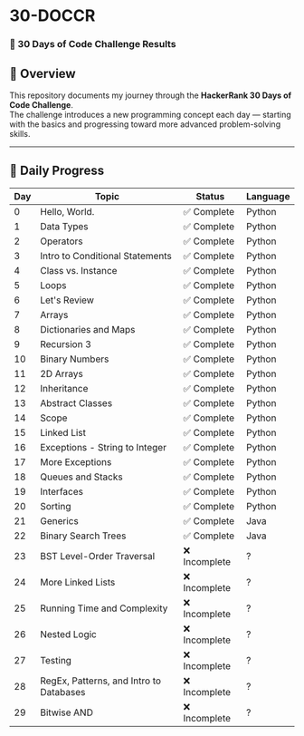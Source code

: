 # 30-DOCCR  
### 🚀 30 Days of Code Challenge Results

## 📖 Overview
This repository documents my journey through the **HackerRank 30 Days of Code Challenge**.  
The challenge introduces a new programming concept each day — starting with the basics and progressing toward more advanced problem-solving skills.

---

## 📅 Daily Progress
| Day | Topic                                   | Status        | Language |
|-----|-----------------------------------------|---------------|----------|
| 0   | Hello, World.                           | ✅ Complete   | Python   |
| 1   | Data Types                              | ✅ Complete   | Python   |
| 2   | Operators                               | ✅ Complete   | Python   |
| 3   | Intro to Conditional Statements         | ✅ Complete   | Python   |
| 4   | Class vs. Instance                      | ✅ Complete   | Python   |
| 5   | Loops                                   | ✅ Complete   | Python   |
| 6   | Let's Review                            | ✅ Complete   | Python   |
| 7   | Arrays                                  | ✅ Complete   | Python   |
| 8   | Dictionaries and Maps                   | ✅ Complete   | Python   |
| 9   | Recursion 3                             | ✅ Complete   | Python   |
| 10  | Binary Numbers                          | ✅ Complete   | Python   |
| 11  | 2D Arrays                               | ✅ Complete   | Python   |
| 12  | Inheritance                             | ✅ Complete   | Python   |
| 13  | Abstract Classes                        | ✅ Complete   | Python   |
| 14  | Scope                                   | ✅ Complete   | Python   |
| 15  | Linked List                             | ✅ Complete   | Python   |
| 16  | Exceptions - String to Integer          | ✅ Complete   | Python   |
| 17  | More Exceptions                         | ✅ Complete   | Python   |
| 18  | Queues and Stacks                       | ✅ Complete   | Python   |
| 19  | Interfaces                              | ✅ Complete   | Python   |
| 20  | Sorting                                 | ✅ Complete   | Python   |
| 21  | Generics                                | ✅ Complete   | Java     |
| 22  | Binary Search Trees                     | ✅ Complete   | Java     |
| 23  | BST Level-Order Traversal               | ❌ Incomplete | ?        |
| 24  | More Linked Lists                       | ❌ Incomplete | ?        |
| 25  | Running Time and Complexity             | ❌ Incomplete | ?        |
| 26  | Nested Logic                            | ❌ Incomplete | ?        |
| 27  | Testing                                 | ❌ Incomplete | ?        |
| 28  | RegEx, Patterns, and Intro to Databases | ❌ Incomplete | ?        |
| 29  | Bitwise AND                             | ❌ Incomplete | ?        |


